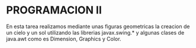 # PROGRAMACION II
En esta tarea realizamos mediante unas figuras geometricas la creacion de un cielo y un sol utilizando las librerias javax.swing.* y algunas clases de java.awt como es Dimension, Graphics y Color.
